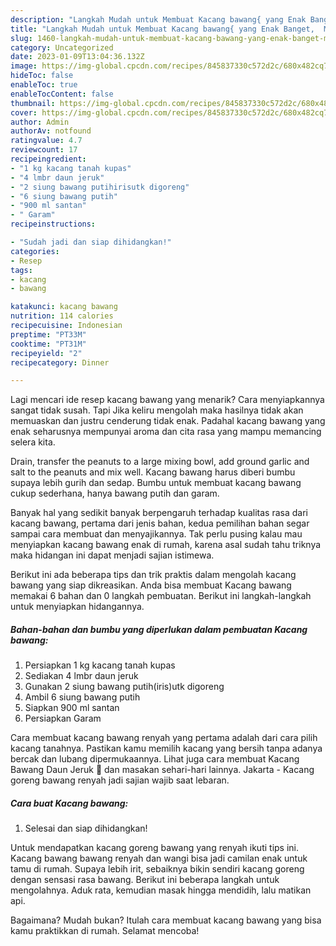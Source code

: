```yaml
---
description: "Langkah Mudah untuk Membuat Kacang bawang{ yang Enak Banget,  Menu Buat lebaran"
title: "Langkah Mudah untuk Membuat Kacang bawang{ yang Enak Banget,  Menu Buat lebaran"
slug: 1460-langkah-mudah-untuk-membuat-kacang-bawang-yang-enak-banget-menu-buat-lebaran
category: Uncategorized
date: 2023-01-09T13:04:36.132Z
image: https://img-global.cpcdn.com/recipes/845837330c572d2c/680x482cq70/kacang-bawang-foto-resep-utama.jpg
hideToc: false
enableToc: true
enableTocContent: false
thumbnail: https://img-global.cpcdn.com/recipes/845837330c572d2c/680x482cq70/kacang-bawang-foto-resep-utama.jpg
cover: https://img-global.cpcdn.com/recipes/845837330c572d2c/680x482cq70/kacang-bawang-foto-resep-utama.jpg
author: Admin
authorAv: notfound
ratingvalue: 4.7
reviewcount: 17
recipeingredient:
- "1 kg kacang tanah kupas"
- "4 lmbr daun jeruk"
- "2 siung bawang putihirisutk digoreng"
- "6 siung bawang putih"
- "900 ml santan"
- " Garam"
recipeinstructions:

- "Sudah jadi dan siap dihidangkan!"
categories:
- Resep
tags:
- kacang
- bawang

katakunci: kacang bawang 
nutrition: 114 calories
recipecuisine: Indonesian
preptime: "PT33M"
cooktime: "PT31M"
recipeyield: "2"
recipecategory: Dinner

---
```



Lagi mencari ide resep kacang bawang yang menarik? Cara menyiapkannya sangat tidak susah. Tapi Jika keliru mengolah maka hasilnya tidak akan memuaskan dan justru cenderung tidak enak. Padahal kacang bawang yang enak seharusnya mempunyai aroma dan cita rasa yang mampu memancing selera kita.


Drain, transfer the peanuts to a large mixing bowl, add ground garlic and salt to the peanuts and mix well. Kacang bawang harus diberi bumbu supaya lebih gurih dan sedap. Bumbu untuk membuat kacang bawang cukup sederhana, hanya bawang putih dan garam.

Banyak hal yang sedikit banyak berpengaruh terhadap kualitas rasa dari kacang bawang, pertama dari jenis bahan, kedua pemilihan bahan segar sampai cara membuat dan menyajikannya. Tak perlu pusing kalau mau menyiapkan kacang bawang enak di rumah, karena asal sudah tahu triknya maka hidangan ini dapat menjadi sajian istimewa.


Berikut ini ada beberapa tips dan trik praktis dalam mengolah kacang bawang yang siap dikreasikan. Anda bisa membuat Kacang bawang memakai 6 bahan dan 0 langkah pembuatan. Berikut ini langkah-langkah untuk menyiapkan hidangannya.

<!--inarticleads1-->

##### Bahan-bahan dan bumbu yang diperlukan dalam pembuatan Kacang bawang:

1. Persiapkan 1 kg kacang tanah kupas
1. Sediakan 4 lmbr daun jeruk
1. Gunakan 2 siung bawang putih(iris)utk digoreng
1. Ambil 6 siung bawang putih
1. Siapkan 900 ml santan
1. Persiapkan  Garam


Cara membuat kacang bawang renyah yang pertama adalah dari cara pilih kacang tanahnya. Pastikan kamu memilih kacang yang bersih tanpa adanya bercak dan lubang dipermukaannya. Lihat juga cara membuat Kacang Bawang Daun Jeruk 🍊 dan masakan sehari-hari lainnya. Jakarta - Kacang goreng bawang renyah jadi sajian wajib saat lebaran. 

<!--inarticleads2-->

##### Cara buat Kacang bawang:


1. Selesai dan siap dihidangkan!

Untuk mendapatkan kacang goreng bawang yang renyah ikuti tips ini. Kacang bawang bawang renyah dan wangi bisa jadi camilan enak untuk tamu di rumah. Supaya lebih irit, sebaiknya bikin sendiri kacang goreng dengan sensasi rasa bawang. Berikut ini beberapa langkah untuk mengolahnya. Aduk rata, kemudian masak hingga mendidih, lalu matikan api. 

Bagaimana? Mudah bukan? Itulah cara membuat kacang bawang yang bisa kamu praktikkan di rumah. Selamat mencoba!
